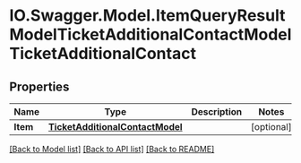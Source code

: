 # IO.Swagger.Model.ItemQueryResultModelTicketAdditionalContactModelTicketAdditionalContact
## Properties

Name | Type | Description | Notes
------------ | ------------- | ------------- | -------------
**Item** | [**TicketAdditionalContactModel**](TicketAdditionalContactModel.md) |  | [optional] 

[[Back to Model list]](../README.md#documentation-for-models) [[Back to API list]](../README.md#documentation-for-api-endpoints) [[Back to README]](../README.md)

